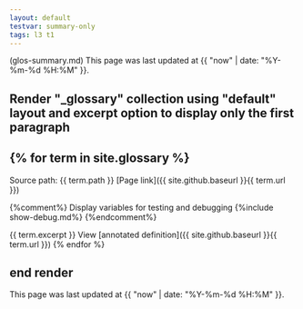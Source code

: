 ```yaml
---
layout: default
testvar: summary-only
tags: l3 t1
---
```

(glos-summary.md) This page was last updated at {{ "now" | date: "%Y-%m-%d %H:%M" }}.

## Render "_glossary" collection using "default" layout and excerpt option to display only the first paragraph

{% for term in site.glossary %}
---
Source path: {{ term.path }} [Page link]({{ site.github.baseurl }}{{ term.url }})

{%comment%}
  Display variables for testing and debugging
  {%include show-debug.md%}
{%endcomment%}

{{ term.excerpt }}
View [annotated definition]({{ site.github.baseurl }}{{ term.url }})
{% endfor %}

## end render

This page was last updated at {{ "now" | date: "%Y-%m-%d %H:%M" }}.
